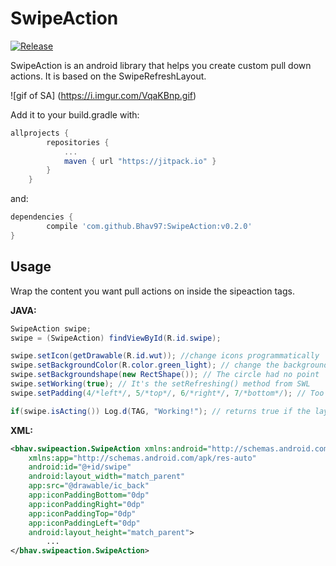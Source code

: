 # SwipeAction

[![Release](https://jitpack.io/v/Bhav97/SwipeAction.svg)](https://jitpack.io/#Bhav97/SwipeAction)

SwipeAction is an android library that helps you create custom pull down actions.
It is based on the SwipeRefreshLayout.

![gif of SA]
(https://i.imgur.com/VqaKBnp.gif)

Add it to your build.gradle with:
```gradle
allprojects {
		repositories {
			...
			maven { url "https://jitpack.io" }
		}
	}
```
and:

```gradle
dependencies {
        compile 'com.github.Bhav97:SwipeAction:v0.2.0'
}
```
## Usage

Wrap the content you want pull actions on inside the sipeaction tags.


__JAVA:__

```java
SwipeAction swipe;
swipe = (SwipeAction) findViewById(R.id.swipe);

swipe.setIcon(getDrawable(R.id.wut)); //change icons programmatically
swipe.setBackgroundColor(R.color.green_light); // change the background color
swipe.setBackgroundshape(new RectShape()); // The circle had no point
swipe.setWorking(true); // It's the setRefreshing() method from SWL
swipe.setPadding(4/*left*/, 5/*top*/, 6/*right*/, 7/*bottom*/); // Too much padding may kill the icon

if(swipe.isActing()) Log.d(TAG, "Working!"); // returns true if the layout has been pulled down, and is still visible

```

__XML:__

```xml
<bhav.swipeaction.SwipeAction xmlns:android="http://schemas.android.com/apk/res/android"
	xmlns:app="http://schemas.android.com/apk/res-auto"
	android:id="@+id/swipe"
	android:layout_width="match_parent"
	app:src="@drawable/ic_back"
	app:iconPaddingBottom="0dp"
	app:iconPaddingRight="0dp"
	app:iconPaddingTop="0dp"
	app:iconPaddingLeft="0dp"
	android:layout_height="match_parent">
		...
</bhav.swipeaction.SwipeAction>
```
